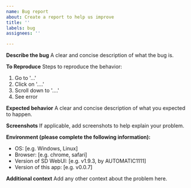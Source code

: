```yaml
---
name: Bug report
about: Create a report to help us improve
title: ''
labels: bug
assignees: ''

---
```


**Describe the bug**
A clear and concise description of what the bug is.

**To Reproduce**
Steps to reproduce the behavior:
1. Go to '...'
2. Click on '....'
3. Scroll down to '....'
4. See error

**Expected behavior**
A clear and concise description of what you expected to happen.

**Screenshots**
If applicable, add screenshots to help explain your problem.

**Environment (please complete the following information):**
 - OS: [e.g. Windows, Linux]
 - Browser: [e.g. chrome, safari]
 - Version of SD WebUI: [e.g. v1.9.3, by AUTOMATIC1111]
 - Version of this app: [e.g. v0.0.7]

**Additional context**
Add any other context about the problem here.
